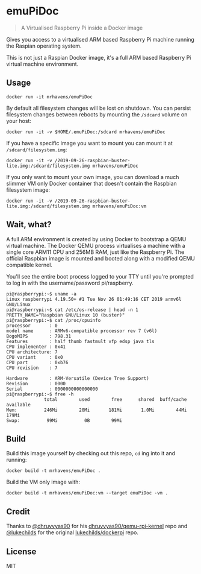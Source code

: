 # emuPiDoc

> A Virtualised Raspberry Pi inside a Docker image

Gives you access to a virtualised ARM based Raspberry Pi machine running the Raspian operating system.

This is not just a Raspian Docker image, it's a full ARM based Raspberry Pi virtual machine environment.

## Usage

```
docker run -it mrhavens/emuPiDoc
```

By default all filesystem changes will be lost on shutdown. You can persist filesystem changes between reboots by mounting the `/sdcard` volume on your host:

```
docker run -it -v $HOME/.emuPiDoc:/sdcard mrhavens/emuPiDoc
```

If you have a specific image you want to mount you can mount it at `/sdcard/filesystem.img`:

```
docker run -it -v /2019-09-26-raspbian-buster-lite.img:/sdcard/filesystem.img mrhavens/emuPiDoc
```

If you only want to mount your own image, you can download a much slimmer VM only Docker container that doesn't contain the Raspbian filesystem image:

```
docker run -it -v /2019-09-26-raspbian-buster-lite.img:/sdcard/filesystem.img mrhavens/emuPiDoc:vm
```

## Wait, what?

A full ARM environment is created by using Docker to bootstrap a QEMU virtual machine. The Docker QEMU process virtualises a machine with a single core ARM11 CPU and 256MB RAM, just like the Raspberry Pi. The official Raspbian image is mounted and booted along with a modified QEMU compatible kernel.

You'll see the entire boot process logged to your TTY until you're prompted to log in with the username/password pi/raspberry.

```
pi@raspberrypi:~$ uname -a
Linux raspberrypi 4.19.50+ #1 Tue Nov 26 01:49:16 CET 2019 armv6l GNU/Linux
pi@raspberrypi:~$ cat /etc/os-release | head -n 1
PRETTY_NAME="Raspbian GNU/Linux 10 (buster)"
pi@raspberrypi:~$ cat /proc/cpuinfo
processor       : 0
model name      : ARMv6-compatible processor rev 7 (v6l)
BogoMIPS        : 798.31
Features        : half thumb fastmult vfp edsp java tls
CPU implementer : 0x41
CPU architecture: 7
CPU variant     : 0x0
CPU part        : 0xb76
CPU revision    : 7

Hardware        : ARM-Versatile (Device Tree Support)
Revision        : 0000
Serial          : 0000000000000000
pi@raspberrypi:~$ free -h
              total        used        free      shared  buff/cache   available
Mem:          246Mi        20Mi       181Mi       1.0Mi        44Mi       179Mi
Swap:          99Mi          0B        99Mi
```

## Build

Build this image yourself by checking out this repo, `cd` ing into it and running:

```
docker build -t mrhavens/emuPiDoc .
```

Build the VM only image with:

```
docker build -t mrhavens/emuPiDoc:vm --target emuPiDoc -vm .
```

## Credit

Thanks to [@dhruvvyas90](https://github.com/dhruvvyas90) for his [dhruvvyas90/qemu-rpi-kernel](https://github.com/dhruvvyas90/qemu-rpi-kernel) repo and [@lukechilds](https://github.com/lukechilds) for the original [lukechilds/dockerpi](https://github.com/lukechilds/dockerpi) repo.

## License

MIT
